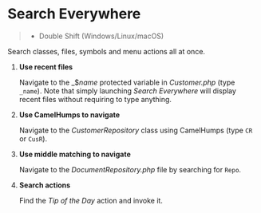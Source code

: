 # Search Everywhere

> - Double Shift (Windows/Linux/macOS)

Search classes, files, symbols and menu actions all at once.


1. **Use recent files**

    Navigate to the _$_name_ protected variable in _Customer.php_ (type `_name`). Note that simply launching _Search Everywhere_ will display recent files without requiring to type anything.


3. **Use CamelHumps to navigate**

    Navigate to the _CustomerRepository_ class using CamelHumps (type `CR` or `CusR`).

4. **Use middle matching to navigate**

   Navigate to the _DocumentRepository.php_ file by searching for `Repo`.

5. **Search actions**

    Find the _Tip of the Day_ action and invoke it.
